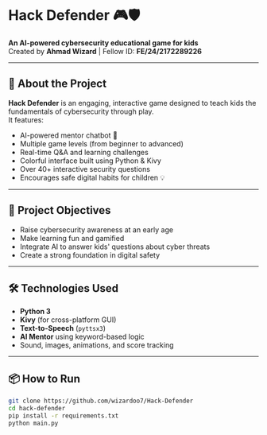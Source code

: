 # Hack Defender 🎮🛡️  
**An AI-powered cybersecurity educational game for kids**  
Created by **Ahmad Wizard** | Fellow ID: **FE/24/2172289226**


---

## 📌 About the Project

**Hack Defender** is an engaging, interactive game designed to teach kids the fundamentals of cybersecurity through play.  
It features:
- AI-powered mentor chatbot 🤖
- Multiple game levels (from beginner to advanced)
- Real-time Q&A and learning challenges
- Colorful interface built using Python & Kivy
- Over 40+ interactive security questions
- Encourages safe digital habits for children 💡

---

## 🎯 Project Objectives

- Raise cybersecurity awareness at an early age
- Make learning fun and gamified
- Integrate AI to answer kids' questions about cyber threats
- Create a strong foundation in digital safety

---

## 🛠️ Technologies Used

- **Python 3**
- **Kivy** (for cross-platform GUI)
- **Text-to-Speech** (`pyttsx3`)
- **AI Mentor** using keyword-based logic
- Sound, images, animations, and score tracking

---

## 📦 How to Run

```bash
git clone https://github.com/wizardoo7/Hack-Defender
cd hack-defender
pip install -r requirements.txt
python main.py
